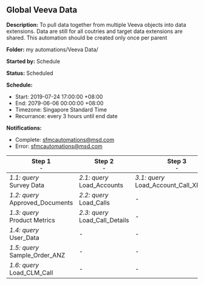 ## Global Veeva Data

**Description:** To pull data together from multiple Veeva objects into data extensions. Data are still for all coutries and target data extensions are shared. This automation should be created only once per parent 

**Folder:** my automations/Veeva Data/

**Started by:** Schedule

**Status:** Scheduled

**Schedule:**

* Start: 2019-07-24 17:00:00 +08:00
* End: 2079-06-06 00:00:00 +08:00
* Timezone: Singapore Standard Time
* Recurrance: every 3 hours until end date

**Notifications:**

* Complete: sfmcautomations@msd.com
* Error: sfmcautomations@msd.com

| Step 1<br>_<small>-</small>_ | Step 2<br>_<small>-</small>_ | Step 3<br>_<small>-</small>_ | Step 4<br>_<small>-</small>_ | Step 5<br>_<small>-</small>_ | Step 6<br>_<small>-</small>_ | Step 7<br>_<small>-</small>_ | Step 8<br>_<small>-</small>_ | Step 9<br>_<small>-</small>_ |
| --- | --- | --- | --- | --- | --- | --- | --- | --- |
| _1.1: query_<br>Survey Data | _2.1: query_<br>Load_Accounts | _3.1: query_<br>Load_Account_Call_XREF_AU | _4.1: query_<br>Load_Account_Call_XREF_NZ | _5.1: query_<br>Load_Account_Call_XREF_TW | _6.1: query_<br>Load_Account_Call_CallDetail_XREF_AU | _7.1: query_<br>Load_Account_Call_CallDetail_XREF_NZ | _8.1: query_<br>Load_Account_Call_CallDetail_XREF_TW | _9.1: query_<br>Load_Call_Final |
| _1.2: query_<br>Approved_Documents | _2.2: query_<br>Load_Calls | - | - | - | - | - | - | - |
| _1.3: query_<br>Product Metrics | _2.3: query_<br>Load_Call_Details | - | - | - | - | - | - | - |
| _1.4: query_<br>User_Data | - | - | - | - | - | - | - | - |
| _1.5: query_<br>Sample_Order_ANZ | - | - | - | - | - | - | - | - |
| _1.6: query_<br>Load_CLM_Call | - | - | - | - | - | - | - | - |
